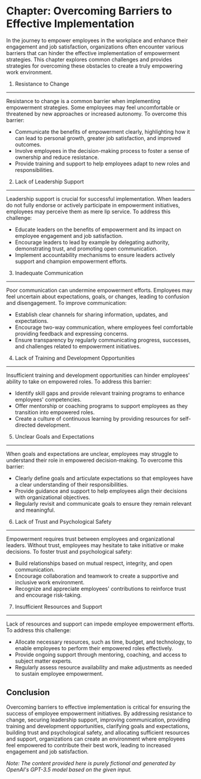 Chapter: Overcoming Barriers to Effective Implementation
========================================================

In the journey to empower employees in the workplace and enhance their engagement and job satisfaction, organizations often encounter various barriers that can hinder the effective implementation of empowerment strategies. This chapter explores common challenges and provides strategies for overcoming these obstacles to create a truly empowering work environment.

1. Resistance to Change
-----------------------

Resistance to change is a common barrier when implementing empowerment strategies. Some employees may feel uncomfortable or threatened by new approaches or increased autonomy. To overcome this barrier:

* Communicate the benefits of empowerment clearly, highlighting how it can lead to personal growth, greater job satisfaction, and improved outcomes.
* Involve employees in the decision-making process to foster a sense of ownership and reduce resistance.
* Provide training and support to help employees adapt to new roles and responsibilities.

2. Lack of Leadership Support
-----------------------------

Leadership support is crucial for successful implementation. When leaders do not fully endorse or actively participate in empowerment initiatives, employees may perceive them as mere lip service. To address this challenge:

* Educate leaders on the benefits of empowerment and its impact on employee engagement and job satisfaction.
* Encourage leaders to lead by example by delegating authority, demonstrating trust, and promoting open communication.
* Implement accountability mechanisms to ensure leaders actively support and champion empowerment efforts.

3. Inadequate Communication
---------------------------

Poor communication can undermine empowerment efforts. Employees may feel uncertain about expectations, goals, or changes, leading to confusion and disengagement. To improve communication:

* Establish clear channels for sharing information, updates, and expectations.
* Encourage two-way communication, where employees feel comfortable providing feedback and expressing concerns.
* Ensure transparency by regularly communicating progress, successes, and challenges related to empowerment initiatives.

4. Lack of Training and Development Opportunities
-------------------------------------------------

Insufficient training and development opportunities can hinder employees' ability to take on empowered roles. To address this barrier:

* Identify skill gaps and provide relevant training programs to enhance employees' competencies.
* Offer mentorship or coaching programs to support employees as they transition into empowered roles.
* Create a culture of continuous learning by providing resources for self-directed development.

5. Unclear Goals and Expectations
---------------------------------

When goals and expectations are unclear, employees may struggle to understand their role in empowered decision-making. To overcome this barrier:

* Clearly define goals and articulate expectations so that employees have a clear understanding of their responsibilities.
* Provide guidance and support to help employees align their decisions with organizational objectives.
* Regularly revisit and communicate goals to ensure they remain relevant and meaningful.

6. Lack of Trust and Psychological Safety
-----------------------------------------

Empowerment requires trust between employees and organizational leaders. Without trust, employees may hesitate to take initiative or make decisions. To foster trust and psychological safety:

* Build relationships based on mutual respect, integrity, and open communication.
* Encourage collaboration and teamwork to create a supportive and inclusive work environment.
* Recognize and appreciate employees' contributions to reinforce trust and encourage risk-taking.

7. Insufficient Resources and Support
-------------------------------------

Lack of resources and support can impede employee empowerment efforts. To address this challenge:

* Allocate necessary resources, such as time, budget, and technology, to enable employees to perform their empowered roles effectively.
* Provide ongoing support through mentoring, coaching, and access to subject matter experts.
* Regularly assess resource availability and make adjustments as needed to sustain employee empowerment.

Conclusion
----------

Overcoming barriers to effective implementation is critical for ensuring the success of employee empowerment initiatives. By addressing resistance to change, securing leadership support, improving communication, providing training and development opportunities, clarifying goals and expectations, building trust and psychological safety, and allocating sufficient resources and support, organizations can create an environment where employees feel empowered to contribute their best work, leading to increased engagement and job satisfaction.

*Note: The content provided here is purely fictional and generated by OpenAI's GPT-3.5 model based on the given input.*
